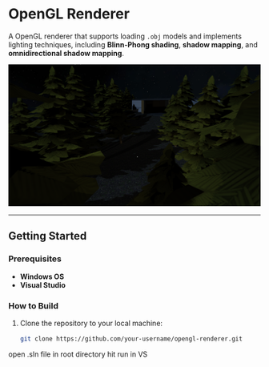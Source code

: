 # OpenGL Renderer

A OpenGL renderer that supports loading `.obj` models and implements lighting techniques, including **Blinn-Phong shading**, **shadow mapping**, and **omnidirectional shadow mapping**.

![Screenshot of the renderer in action](./OpenGL_renderer_screenshot.png)  

---

## Getting Started

### Prerequisites

- **Windows OS**  
- **Visual Studio**

### How to Build

1. Clone the repository to your local machine:
   ```bash
   git clone https://github.com/your-username/opengl-renderer.git
open .sln file in root directory
hit run in VS
